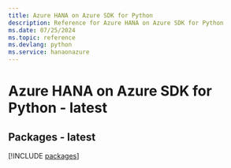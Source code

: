 ```yaml
---
title: Azure HANA on Azure SDK for Python
description: Reference for Azure HANA on Azure SDK for Python
ms.date: 07/25/2024
ms.topic: reference
ms.devlang: python
ms.service: hanaonazure
---
```

# Azure HANA on Azure SDK for Python - latest
## Packages - latest
[!INCLUDE [packages](hana-on-azure-index.md)]